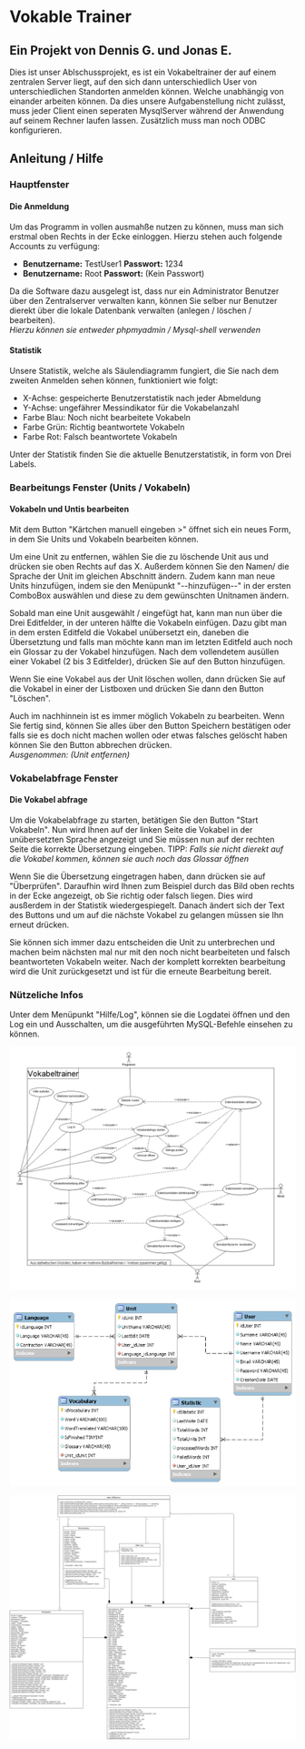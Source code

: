 # Vokable Trainer

## Ein Projekt von Dennis G. und Jonas E.

Dies ist unser Ablschussprojekt, es ist ein Vokabeltrainer der auf einem zentralen Server liegt, auf den sich dann unterschiedlich User von unterschiedlichen Standorten anmelden können. Welche unabhängig von einander arbeiten können. Da dies unsere Aufgabenstellung nicht zulässt, muss jeder Client einen seperaten MysqlServer während der Anwendung auf seinem Rechner laufen lassen. Zusätzlich muss man noch ODBC konfigurieren. 

## Anleitung / Hilfe

### Hauptfenster

#### Die Anmeldung

Um das Programm in vollen ausmahße nutzen zu können, muss man sich erstmal oben Rechts in der Ecke einloggen. Hierzu stehen auch folgende Accounts zu verfügung:
* **Benutzername:** TestUser1 **Passwort:** 1234 
* **Benutzername:** Root 	**Passwort:** (Kein Passwort)

Da die Software dazu ausgelegt ist, dass nur ein Administrator Benutzer über den Zentralserver verwalten kann, können Sie selber nur Benutzer dierekt über die lokale Datenbank verwalten (anlegen / löschen / bearbeiten).  
*Hierzu können sie entweder phpmyadmin / Mysql-shell verwenden*
 
#### Statistik 

Unsere Statistik, welche als Säulendiagramm fungiert, die Sie nach dem zweiten Anmelden sehen können, funktioniert wie folgt: 

* X-Achse: gespeicherte Benutzerstatistik nach jeder Abmeldung  
* Y-Achse: ungefährer Messindikator für die Vokabelanzahl  
* Farbe Blau: Noch nicht bearbeitete Vokabeln
* Farbe Grün: Richtig beantwortete Vokabeln
* Farbe Rot: Falsch beantwortete Vokabeln

Unter der Statistik finden Sie die aktuelle Benutzerstatistik, in form von Drei Labels. 

### Bearbeitungs Fenster (Units / Vokabeln)

#### Vokabeln und Untis bearbeiten

Mit dem Button "Kärtchen manuell eingeben >" öffnet sich ein neues Form, in dem Sie Units und Vokabeln bearbeiten können. 

Um eine Unit zu entfernen, wählen Sie die zu löschende Unit aus und drücken sie oben Rechts auf das X.
Außerdem können Sie den Namen/ die Sprache der Unit im gleichen Abschnitt ändern.
Zudem kann man neue Units hinzufügen, indem sie den Menüpunkt "--hinzufügen--" in der ersten ComboBox auswählen und diese zu dem gewünschten Unitnamen ändern.

Sobald man eine Unit ausgewählt / eingefügt hat, kann man nun über die Drei Editfelder, in der unteren hälfte die Vokabeln einfügen. 
Dazu gibt man in dem ersten Editfeld die Vokabel unübersetzt ein, daneben die Übersetztung und falls man möchte kann man im letzten Editfeld auch noch ein Glossar zu der Vokabel hinzufügen. Nach dem vollendetem ausüllen einer Vokabel (2 bis 3 Editfelder), drücken Sie auf den Button hinzufügen. 

Wenn Sie eine Vokabel aus der Unit löschen wollen, dann drücken Sie auf die Vokabel in einer der Listboxen und drücken Sie dann den Button "Löschen".

Auch im nachhinnein ist es immer möglich Vokabeln zu bearbeiten.
Wenn Sie fertig sind, können Sie alles über den Button Speichern bestätigen oder falls sie es doch nicht machen wollen oder etwas falsches gelöscht haben können Sie den Button abbrechen drücken.  
*Ausgenommen: (Unit entfernen)*

### Vokabelabfrage Fenster

#### Die Vokabel abfrage

Um die Vokabelabfrage zu starten, betätigen Sie den Button "Start Vokabeln".
Nun wird Ihnen auf der linken Seite die Vokabel in der unübersetzten Sprache angezeigt und Sie müssen nun auf der rechten Seite die korrekte Übersetzung eingeben. 
TIPP: *Falls sie nicht dierekt auf die Vokabel kommen, können sie auch noch das Glossar öffnen*

Wenn Sie die Übersetzung eingetragen haben, dann drücken sie auf "Überprüfen". Daraufhin wird Ihnen zum Beispiel durch das Bild oben rechts in der Ecke angezeigt, ob Sie richtig oder falsch liegen. Dies wird ausßerdem in der Statistik wiedergespiegelt.
Danach ändert sich der Text des Buttons und um auf die nächste Vokabel zu gelangen müssen sie Ihn erneut drücken.

Sie können sich immer dazu entscheiden die Unit zu unterbrechen und machen beim nächsten mal nur mit den noch nicht bearbeiteten und falsch beantworteten Vokabeln weiter. Nach der komplett korrekten bearbeitung wird die Unit zurückgesetzt und ist für die erneute Bearbeitung bereit. 

### Nützeliche Infos

Unter dem Menüpunkt "Hilfe/Log", können sie die Logdatei öffnen und den Log ein und Ausschalten, um die ausgeführten MySQL-Befehle einsehen zu können.

![](https://github.com/DennisGoss99/Projekt-Voc/blob/master/Diagramme/Use%20case.png "Use case Diagramm")

![](https://github.com/DennisGoss99/Projekt-Voc/blob/master/Diagramme/Erdiagramm.png "ER Diagramm")


![](https://github.com/DennisGoss99/Projekt-Voc/blob/master/Diagramme/Klassendiagramm.png "Klassendiagramm")
